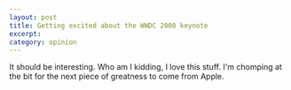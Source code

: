 ```yaml
---
layout: post
title: Getting excited about the WWDC 2008 keynote
excerpt: 
category: opinion
---
```


<p>It should be interesting.  Who am I kidding, I love this stuff.  I'm chomping at the bit for the next piece of greatness to come from Apple.</p>
